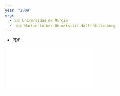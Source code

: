 ```yaml
---
year: "2009"
orgs:
  - 🇪🇸 Universidad de Murcia
  -  🇩🇪 Martin-Luther-Universität Halle-Wittenberg
---
```

- [PDF](pdfs/Biodiversity,%20conservation%20and%20current%20threats%20to%20European%20honeybees.pdf)

![](pdfs/Biodiversity,%20conservation%20and%20current%20threats%20to%20European%20honeybees.pdf)